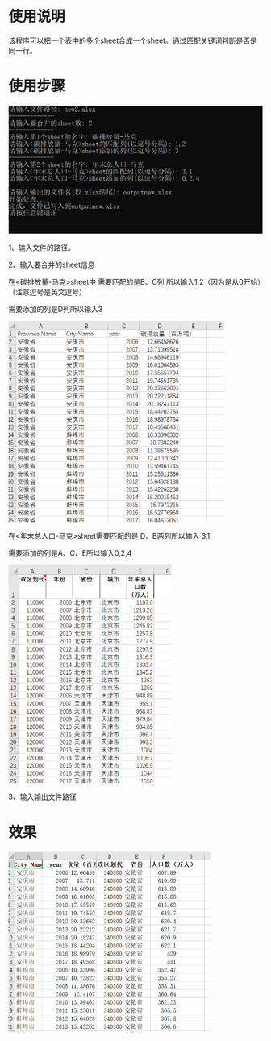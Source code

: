 # 使用说明

该程序可以把一个表中的多个sheet合成一个sheet。通过匹配关键词判断是否是同一行。

# 使用步骤

![image-20220323003244299](README.assets/image-20220323003244299.png)

1、输入文件的路径。

2、输入要合并的sheet信息

在<碳排放量-马克>sheet中 需要匹配的是B、C列 所以输入1,2（因为是从0开始）（注意逗号是英文逗号）

需要添加的列是D列所以输入3

<img src="README.assets/image-20220323001637035.png" alt="image-20220323001637035" style="zoom: 67%;" />

在<年末总人口-马克>sheet需要匹配的是 D、B两列所以输入 3,1

需要添加的列是A、C、E所以输入0,2,4

<img src="README.assets/image-20220323002152701.png" alt="image-20220323002152701" style="zoom:67%;" />

3、输入输出文件路径

# 效果

<img src="README.assets/image-20220323004520511.png" alt="image-20220323004520511" style="zoom: 67%;" />